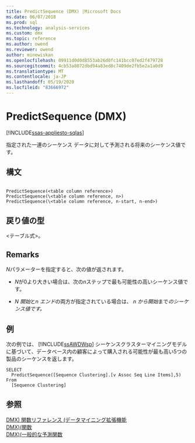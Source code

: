 ```yaml
---
title: PredictSequence (DMX) |Microsoft Docs
ms.date: 06/07/2018
ms.prod: sql
ms.technology: analysis-services
ms.custom: dmx
ms.topic: reference
ms.author: owend
ms.reviewer: owend
author: minewiskan
ms.openlocfilehash: 09911d0d0d8553ab26d0fc141bcc07ed2f479728
ms.sourcegitcommit: 4cb53a8072dbd94a83ed8c7409de2fb5e2a1a0d9
ms.translationtype: MT
ms.contentlocale: ja-JP
ms.lasthandoff: 05/19/2020
ms.locfileid: "83666972"
---
```

# <a name="predictsequence-dmx"></a>PredictSequence (DMX)
[!INCLUDE[ssas-appliesto-sqlas](../includes/ssas-appliesto-sqlas.md)]

  指定された一連のシーケンス データに対して予測される将来のシーケンス値です。  
  
## <a name="syntax"></a>構文  
  
```  
  
PredictSequence(<table column reference>)  
PredictSequence(\<table column reference, n>)  
PredictSequence(\<table column reference, n-start, n-end>)  
```  
  
## <a name="return-type"></a>戻り値の型  
 \<テーブル式>。  
  
## <a name="remarks"></a>Remarks  
 *N*パラメーターを指定すると、次の値が返されます。  
  
-   *N*が0より大きい場合は、次の*n*ステップで最も可能性の高いシーケンス値です。  
  
-   *N 開始*と*n エンド*の両方が指定されている場合は、 *n から開始*まで*のシーケンス値です。*  
  
## <a name="examples"></a>例  
 次の例では、 [!INCLUDE[ssAWDWsp](../includes/ssawdwsp-md.md)] シーケンスクラスターマイニングモデルに基づいて、データベース内の顧客によって購入される可能性が最も高い5つの製品のシーケンスを返します。  
  
```  
SELECT  
  PredictSequence([Sequence Clustering].[v Assoc Seq Line Items],5)  
From  
  [Sequence Clustering]  
```  
  
## <a name="see-also"></a>参照  
 [DMX&#41; 関数リファレンス &#40;データマイニング拡張機能](../dmx/data-mining-extensions-dmx-function-reference.md)   
 [DMX&#41;&#40;関数](../dmx/functions-dmx.md)   
 [DMX&#41;&#40;一般的な予測関数](../dmx/general-prediction-functions-dmx.md)  
  
  
